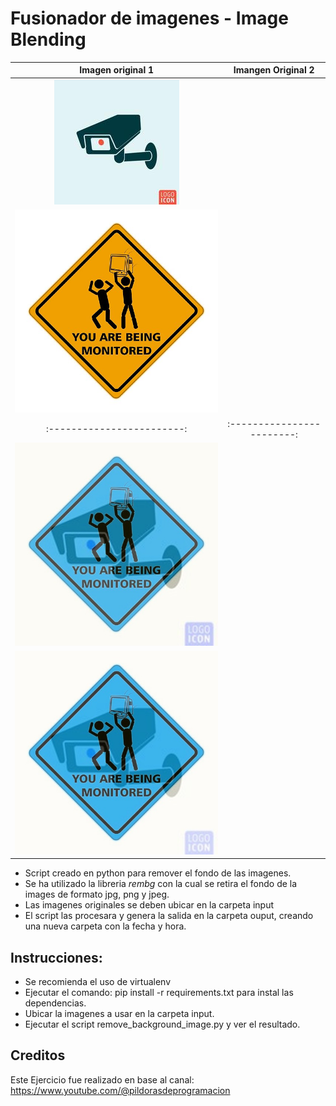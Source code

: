# Fusionador de imagenes - Image Blending
| Imagen original 1         | Imangen Original 2       |
| :------------------------:|:------------------------:|
| ![Antes](https://github.com/vhngroup/Fusionar_imagenes/blob/main/static/Original1.jpg)|
![Despues](https://github.com/vhngroup/Fusionar_imagenes/blob/main/static/Original2.jpg)|
| :------------------------:|:------------------------:|
| ![Antes](https://github.com/vhngroup/Fusionar_imagenes/blob/main/static/Demo1.jpg)|
![Despues](https://github.com/vhngroup/Fusionar_imagenes/blob/main/static/imagen_fusionada.jpg)|
* Script creado en python para remover el fondo de las imagenes.
* Se ha utilizado la libreria *rembg* con la cual se retira el fondo de la images de formato jpg, png y jpeg.
* Las imagenes originales se deben ubicar en la carpeta input
* El script las procesara y genera la salida en la carpeta ouput, creando una nueva carpeta con la fecha y hora.

## Instrucciones:
* Se recomienda el uso de virtualenv
* Ejecutar el comando: pip install -r requirements.txt para instal las dependencias.
* Ubicar la imagenes a usar en la carpeta input.
* Ejecutar el script remove_background_image.py y ver el resultado.

## Creditos
Este Ejercicio fue realizado en base al canal: https://www.youtube.com/@pildorasdeprogramacion